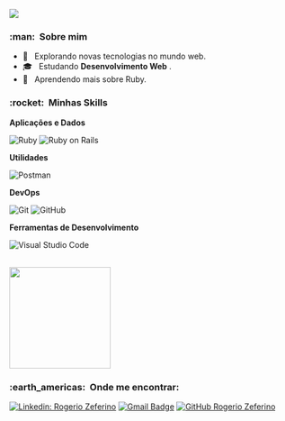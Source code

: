 
![](https://komarev.com/ghpvc/?username=RogerioZeferino&color=006bed)

<h3> :man: &nbsp;Sobre mim </h3>

- 🤔 &nbsp; Explorando novas tecnologias no mundo web.
- 🎓 &nbsp; Estudando **Desenvolvimento Web** .
- 🌱 &nbsp; Aprendendo mais sobre Ruby.

<h3> :rocket: &nbsp;Minhas Skills </h3>

**Aplicações e Dados**

  ![Ruby](https://img.shields.io/badge/Ruby-CC342D?style=for-the-badge&logo=ruby&logoColor=white)
  ![Ruby on Rails](https://img.shields.io/badge/Ruby_on_Rails-CC0000?style=for-the-badge&logo=ruby-on-rails&logoColor=white)
  
  

**Utilidades**

  ![Postman](https://img.shields.io/badge/-Postman-333333?style=flat&logo=postman)

**DevOps**

  ![Git](https://img.shields.io/badge/-Git-333333?style=flat&logo=git)
  ![GitHub](https://img.shields.io/badge/-GitHub-333333?style=flat&logo=github)
  

**Ferramentas de Desenvolvimento**

  ![Visual Studio Code](https://img.shields.io/badge/-Visual%20Studio%20Code-333333?style=flat&logo=visual-studio-code&logoColor=007ACC)
  

<br/>

<a href="https://github.com/RogerioZeferino">
  <img height="180em" src="https://github-readme-stats.vercel.app/api?username=RogerioZeferino&theme=dracula&show_icons=true" />
</a>

<br/>

<h3> :earth_americas: &nbsp;Onde me encontrar: </h3> 

[![Linkedin: Rogerio Zeferino](https://img.shields.io/badge/-RogerioZeferino-blue?style=flat-square&logo=Linkedin&logoColor=white&link=linkedin.com/in/rogerio-zeferino)](linkedin.com/in/rogerio-zeferino)
[![Gmail Badge](https://img.shields.io/badge/-rogeriozeferino1981@gmail.com-006bed?style=flat-square&logo=Gmail&logoColor=white&link=mailto:rogeriozeferino1981@gmail.com)](mailto:rogeriozeferino1981@gmail.com)
[![GitHub Rogerio Zeferino]( https://img.shields.io/github/followers/RogerioZeferino?label=follow&style=social)](http://github.com/RogerioZeferino)
